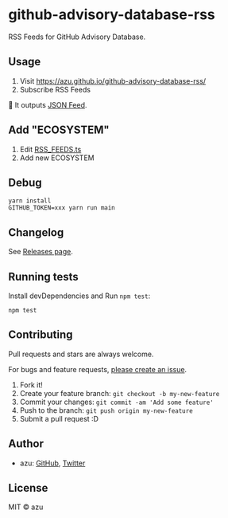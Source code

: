 # github-advisory-database-rss

RSS Feeds for GitHub Advisory Database.

## Usage

1. Visit <https://azu.github.io/github-advisory-database-rss/>
2. Subscribe RSS Feeds

:memo: It outputs [JSON Feed](https://www.jsonfeed.org/).

## Add "ECOSYSTEM"

1. Edit [RSS_FEEDS.ts](./src/RSS_FEEDS.ts)
2. Add new ECOSYSTEM

## Debug

    yarn install
    GITHUB_TOKEN=xxx yarn run main

## Changelog

See [Releases page](https://github.com/azu/github-advisory-database-rss/releases).

## Running tests

Install devDependencies and Run `npm test`:

    npm test

## Contributing

Pull requests and stars are always welcome.

For bugs and feature requests, [please create an issue](https://github.com/azu/github-advisory-database-rss/issues).

1. Fork it!
2. Create your feature branch: `git checkout -b my-new-feature`
3. Commit your changes: `git commit -am 'Add some feature'`
4. Push to the branch: `git push origin my-new-feature`
5. Submit a pull request :D

## Author

- azu: [GitHub](https://github.com/azu), [Twitter](https://twitter.com/azu_re)

## License

MIT © azu
